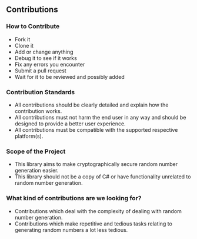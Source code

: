 ## Contributions

### How to Contribute
* Fork it
* Clone it
* Add or change anything
* Debug it to see if it works
* Fix any errors you encounter
* Submit a pull request
* Wait for it to be reviewed and possibly added

### Contribution Standards
* All contributions should be clearly detailed and explain how the contribution works.
* All contributions must not harm the end user in any way and should be designed to provide a better user experience.
* All contributions must be compatible with the supported respective platform(s).

### Scope of the Project
* This library aims to make cryptographically secure random number generation easier.
* This library should not be a copy of C# or have functionality unrelated to random number generation.

### What kind of contributions are we looking for?
* Contributions which deal with the complexity of dealing with random number generation.
* Contributions which make repetitive and tedious tasks relating to generating random numbers a lot less tedious.
